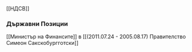 [[НДСВ]]

### Държавни Позиции
[[Министър на Финансите]] в [[(2011.07.24 - 2005.08.17) Правителство Симеон Сакскобургготски]]